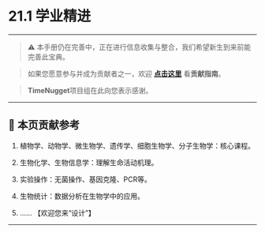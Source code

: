 # 21.1 学业精进

---

> ⚠️ 本手册仍在完善中，正在进行信息收集与整合，我们希望新生到来前能完善此宝典。  

> 如果您愿意参与并成为贡献者之一，欢迎 **[点击这里](/CONTRIBUTING.md)** 看**贡献指南**。

> **TimeNugget**项目组在此向您表示感谢。

---

## 📌 本页贡献参考

1. 植物学、动物学、微生物学、遗传学、细胞生物学、分子生物学：核心课程。

2. 生物化学、生物信息学：理解生命活动机理。

3. 实验操作：无菌操作、基因克隆、PCR等。

4. 生物统计：数据分析在生物学中的应用。

5. ……  【欢迎您来“设计”】

---
